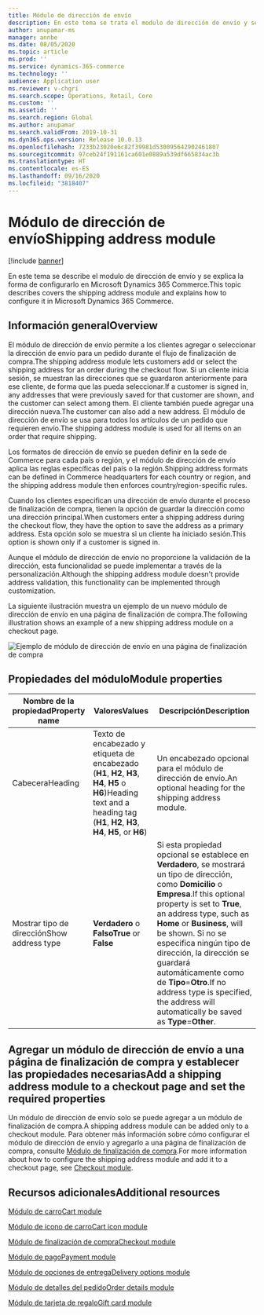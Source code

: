 ```yaml
---
title: Módulo de dirección de envío
description: En este tema se trata el modulo de dirección de envío y se explica la forma de configurarlo en Microsoft Dynamics 365 Commerce.
author: anupamar-ms
manager: annbe
ms.date: 08/05/2020
ms.topic: article
ms.prod: ''
ms.service: dynamics-365-commerce
ms.technology: ''
audience: Application user
ms.reviewer: v-chgri
ms.search.scope: Operations, Retail, Core
ms.custom: ''
ms.assetid: ''
ms.search.region: Global
ms.author: anupamar
ms.search.validFrom: 2019-10-31
ms.dyn365.ops.version: Release 10.0.13
ms.openlocfilehash: 7233b23020e6c82f39981d530095642902461807
ms.sourcegitcommit: 97ceb24f191161ca601e0889a539df665834ac3b
ms.translationtype: HT
ms.contentlocale: es-ES
ms.lasthandoff: 09/16/2020
ms.locfileid: "3818407"
---
```

# <a name="shipping-address-module"></a><span data-ttu-id="ad1c5-103">Módulo de dirección de envío</span><span class="sxs-lookup"><span data-stu-id="ad1c5-103">Shipping address module</span></span>

[!include [banner](includes/banner.md)]

<span data-ttu-id="ad1c5-104">En este tema se describe el modulo de dirección de envío y se explica la forma de configurarlo en Microsoft Dynamics 365 Commerce.</span><span class="sxs-lookup"><span data-stu-id="ad1c5-104">This topic describes covers the shipping address module and explains how to configure it in Microsoft Dynamics 365 Commerce.</span></span>

## <a name="overview"></a><span data-ttu-id="ad1c5-105">Información general</span><span class="sxs-lookup"><span data-stu-id="ad1c5-105">Overview</span></span>

<span data-ttu-id="ad1c5-106">El módulo de dirección de envío permite a los clientes agregar o seleccionar la dirección de envío para un pedido durante el flujo de finalización de compra.</span><span class="sxs-lookup"><span data-stu-id="ad1c5-106">The shipping address module lets customers add or select the shipping address for an order during the checkout flow.</span></span> <span data-ttu-id="ad1c5-107">Si un cliente inicia sesión, se muestran las direcciones que se guardaron anteriormente para ese cliente, de forma que las pueda seleccionar.</span><span class="sxs-lookup"><span data-stu-id="ad1c5-107">If a customer is signed in, any addresses that were previously saved for that customer are shown, and the customer can select among them.</span></span> <span data-ttu-id="ad1c5-108">El cliente también puede agregar una dirección nueva.</span><span class="sxs-lookup"><span data-stu-id="ad1c5-108">The customer can also add a new address.</span></span> <span data-ttu-id="ad1c5-109">El módulo de dirección de envío se usa para todos los artículos de un pedido que requieren envío.</span><span class="sxs-lookup"><span data-stu-id="ad1c5-109">The shipping address module is used for all items on an order that require shipping.</span></span>

<span data-ttu-id="ad1c5-110">Los formatos de dirección de envío se pueden definir en la sede de Commerce para cada país o región, y el módulo de dirección de envío aplica las reglas específicas del país o la región.</span><span class="sxs-lookup"><span data-stu-id="ad1c5-110">Shipping address formats can be defined in Commerce headquarters for each country or region, and the shipping address module then enforces country/region-specific rules.</span></span>

<span data-ttu-id="ad1c5-111">Cuando los clientes especifican una dirección de envío durante el proceso de finalización de compra, tienen la opción de guardar la dirección como una dirección principal.</span><span class="sxs-lookup"><span data-stu-id="ad1c5-111">When customers enter a shipping address during the checkout flow, they have the option to save the address as a primary address.</span></span> <span data-ttu-id="ad1c5-112">Esta opción solo se muestra si un cliente ha iniciado sesión.</span><span class="sxs-lookup"><span data-stu-id="ad1c5-112">This option is shown only if a customer is signed in.</span></span>

<span data-ttu-id="ad1c5-113">Aunque el módulo de dirección de envío no proporcione la validación de la dirección, esta funcionalidad se puede implementar a través de la personalización.</span><span class="sxs-lookup"><span data-stu-id="ad1c5-113">Although the shipping address module doesn't provide address validation, this functionality can be implemented through customization.</span></span>

<span data-ttu-id="ad1c5-114">La siguiente ilustración muestra un ejemplo de un nuevo módulo de dirección de envío en una página de finalización de compra.</span><span class="sxs-lookup"><span data-stu-id="ad1c5-114">The following illustration shows an example of a new shipping address module on a checkout page.</span></span>

![Ejemplo de módulo de dirección de envío en una página de finalización de compra](./media/ecommerce-shippingaddress.PNG)

## <a name="module-properties"></a><span data-ttu-id="ad1c5-116">Propiedades del módulo</span><span class="sxs-lookup"><span data-stu-id="ad1c5-116">Module properties</span></span>

| <span data-ttu-id="ad1c5-117">Nombre de la propiedad</span><span class="sxs-lookup"><span data-stu-id="ad1c5-117">Property name</span></span> | <span data-ttu-id="ad1c5-118">Valores</span><span class="sxs-lookup"><span data-stu-id="ad1c5-118">Values</span></span> | <span data-ttu-id="ad1c5-119">Descripción</span><span class="sxs-lookup"><span data-stu-id="ad1c5-119">Description</span></span> |
|---------------|--------|-------------|
| <span data-ttu-id="ad1c5-120">Cabecera</span><span class="sxs-lookup"><span data-stu-id="ad1c5-120">Heading</span></span> | <span data-ttu-id="ad1c5-121">Texto de encabezado y etiqueta de encabezado (**H1**, **H2**, **H3**, **H4**, **H5** o **H6**)</span><span class="sxs-lookup"><span data-stu-id="ad1c5-121">Heading text and a heading tag (**H1**, **H2**, **H3**, **H4**, **H5**, or **H6**)</span></span> | <span data-ttu-id="ad1c5-122">Un encabezado opcional para el módulo de dirección de envío.</span><span class="sxs-lookup"><span data-stu-id="ad1c5-122">An optional heading for the shipping address module.</span></span> |
| <span data-ttu-id="ad1c5-123">Mostrar tipo de dirección</span><span class="sxs-lookup"><span data-stu-id="ad1c5-123">Show address type</span></span> | <span data-ttu-id="ad1c5-124">**Verdadero** o **Falso**</span><span class="sxs-lookup"><span data-stu-id="ad1c5-124">**True** or **False**</span></span> | <span data-ttu-id="ad1c5-125">Si esta propiedad opcional se establece en **Verdadero**, se mostrará un tipo de dirección, como **Domicilio** o **Empresa**.</span><span class="sxs-lookup"><span data-stu-id="ad1c5-125">If this optional property is set to **True**, an address type, such as **Home** or **Business**, will be shown.</span></span> <span data-ttu-id="ad1c5-126">Si no se especifica ningún tipo de dirección, la dirección se guardará automáticamente como de **Tipo**=**Otro**.</span><span class="sxs-lookup"><span data-stu-id="ad1c5-126">If no address type is specified, the address will automatically be saved as **Type**=**Other**.</span></span> |

## <a name="add-a-shipping-address-module-to-a-checkout-page-and-set-the-required-properties"></a><span data-ttu-id="ad1c5-127">Agregar un módulo de dirección de envío a una página de finalización de compra y establecer las propiedades necesarias</span><span class="sxs-lookup"><span data-stu-id="ad1c5-127">Add a shipping address module to a checkout page and set the required properties</span></span>

<span data-ttu-id="ad1c5-128">Un módulo de dirección de envío solo se puede agregar a un módulo de finalización de compra.</span><span class="sxs-lookup"><span data-stu-id="ad1c5-128">A shipping address module can be added only to a checkout module.</span></span> <span data-ttu-id="ad1c5-129">Para obtener más información sobre cómo configurar el módulo de dirección de envío y agregarlo a una página de finalización de compra, consulte [Módulo de finalización de compra](add-checkout-module.md).</span><span class="sxs-lookup"><span data-stu-id="ad1c5-129">For more information about how to configure the shipping address module and add it to a checkout page, see [Checkout module](add-checkout-module.md).</span></span>

## <a name="additional-resources"></a><span data-ttu-id="ad1c5-130">Recursos adicionales</span><span class="sxs-lookup"><span data-stu-id="ad1c5-130">Additional resources</span></span>

[<span data-ttu-id="ad1c5-131">Módulo de carro</span><span class="sxs-lookup"><span data-stu-id="ad1c5-131">Cart module</span></span>](add-cart-module.md)

[<span data-ttu-id="ad1c5-132">Módulo de icono de carro</span><span class="sxs-lookup"><span data-stu-id="ad1c5-132">Cart icon module</span></span>](cart-icon-module.md)

[<span data-ttu-id="ad1c5-133">Módulo de finalización de compra</span><span class="sxs-lookup"><span data-stu-id="ad1c5-133">Checkout module</span></span>](add-checkout-module.md)

[<span data-ttu-id="ad1c5-134">Módulo de pago</span><span class="sxs-lookup"><span data-stu-id="ad1c5-134">Payment module</span></span>](payment-module.md)

[<span data-ttu-id="ad1c5-135">Módulo de opciones de entrega</span><span class="sxs-lookup"><span data-stu-id="ad1c5-135">Delivery options module</span></span>](delivery-options-module.md)

[<span data-ttu-id="ad1c5-136">Módulo de detalles del pedido</span><span class="sxs-lookup"><span data-stu-id="ad1c5-136">Order details module</span></span>](order-confirmation-module.md)

[<span data-ttu-id="ad1c5-137">Módulo de tarjeta de regalo</span><span class="sxs-lookup"><span data-stu-id="ad1c5-137">Gift card module</span></span>](add-giftcard.md)
